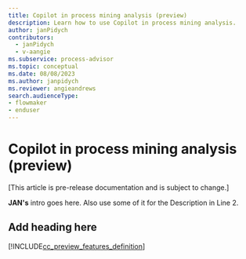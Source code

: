 ```yaml
---
title: Copilot in process mining analysis (preview)
description: Learn how to use Copilot in process mining analysis.
author: janPidych
contributors:
  - janPidych
  - v-aangie
ms.subservice: process-advisor
ms.topic: conceptual
ms.date: 08/08/2023
ms.author: janpidych
ms.reviewer: angieandrews
search.audienceType:
- flowmaker
- enduser
---
```


# Copilot in process mining analysis (preview)

[This article is pre-release documentation and is subject to change.]

**JAN's** intro goes here. Also use some of it for the Description in Line 2.

## Add heading here

[!INCLUDE[cc_preview_features_definition](../includes/cc-preview-features-definition.md)]